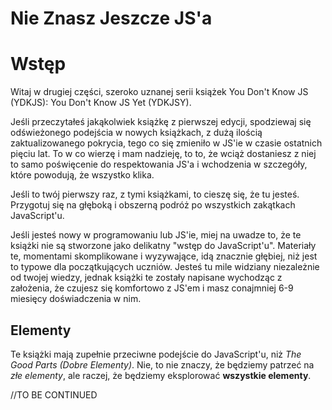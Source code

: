 # Nie Znasz Jeszcze JS'a
# Wstęp

Witaj w drugiej części, szeroko uznanej serii książek You Don't
Know JS (YDKJS): You Don't Know JS Yet (YDKJSY).

Jeśli przeczytałeś jakąkolwiek książkę z pierwszej edycji, spodziewaj się
odświeżonego podejścia w nowych książkach, z dużą ilością zaktualizowanego
pokrycia, tego co się zmieniło w JS'ie w czasie ostatnich pięciu lat.
To w co wierzę i mam nadzieję, to to, że wciąż dostaniesz z niej
to samo poświęcenie do respektowania JS'a i wchodzenia w szczegóły,
które powodują, że wszystko klika.

Jeśli to twój pierwszy raz, z tymi książkami, to cieszę się, że tu jesteś.
Przygotuj się na głęboką i obszerną podróż po wszystkich zakątkach JavaScript'u.

Jeśli jesteś nowy w programowaniu lub JS'ie, miej na uwadze to, że te książki nie
są stworzone jako delikatny "wstęp do JavaScript'u". Materiały te, momentami
skomplikowane i wyzywające, idą znacznie głębiej, niż jest to typowe dla
początkujących uczniów. Jesteś tu mile widziany niezależnie od twojej wiedzy,
jednak książki te zostały napisane wychodząc z założenia, że czujesz się komfortowo
z JS'em i masz conajmniej 6-9 miesięcy doświadczenia w nim.

## Elementy

Te książki mają zupełnie przeciwne podejście do JavaScript'u, niż *The Good Parts
(Dobre Elementy)*. Nie, to nie znaczy, że będziemy patrzeć na *złe elementy*, ale
raczej, że będziemy eksplorować **wszystkie elementy**.

//TO BE CONTINUED